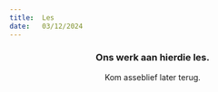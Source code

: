 ```yaml
---
title:  Les
date:   03/12/2024
---
```


### <center>Ons werk aan hierdie les.</center>
<center>Kom asseblief later terug.</center>